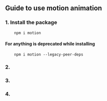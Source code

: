 ## Guide to use motion animation

### 1. Install the package

```
    npm i motion
```

#### For anything is deprecated while installing

```
    npm i motion --legacy-peer-deps
```

### 2.

### 3.

### 4.
